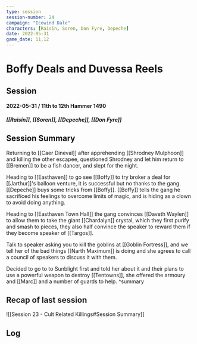 ```yaml
---
type: session
session-number: 24
campaign: "Icewind Dale"
characters: [Raisin, Soren, Don Fyre, Depeche]
date: 2022-05-31
game_date: 11,12
---
```


# Boffy Deals and Duvessa Reels
## Session 
#### 2022-05-31 / 11th to 12th Hammer 1490
##### [[Raisin]], [[Soren]], [[Depeche]], [[Don Fyre]]

## Session Summary
Returning to [[Caer Dineval]] after apprehending [[Shrodney Mulphoon]] and killing the other escapee, questioned Shrodney and let him return to [[Bremen]] to be a fish dancer, and slept for the night.

Heading to [[Easthaven]] to go see [[Boffy]] to try broker a deal for [[Jarthur]]'s balloon venture, it is successful but no thanks to the gang. [[Depeche]] buys some tricks from [[Boffy]]. [[Boffy]] tells the gang he sacrificed his feelings to overcome limits of magic, and is hiding as a clown to avoid doing anything. 

Heading to [[Easthaven Town Hall]] the gang convinces [[Daveth Waylen]] to allow them to take the giant [[Chardalyn]] crystal, which they first purify and smash to pieces, they also half convince the speaker to reward them if they become speaker of [[Targos]].

Talk to speaker asking you to kill the goblins at [[Goblin Fortress]], and we tell her of the bad things [[Narth Maximum]] is doing and she agrees to call a council of speakers to discuss it with them.

Decided to go to to Sunblight first and told her about it and their plans to use a powerful weapon to destroy [[Tentowns]], she offered the armoury and [[Marc]] and a number of guards to help.
^summary

## Recap of last session
![[Session 23 - Cult Related Killings#Session Summary]]

## Log

